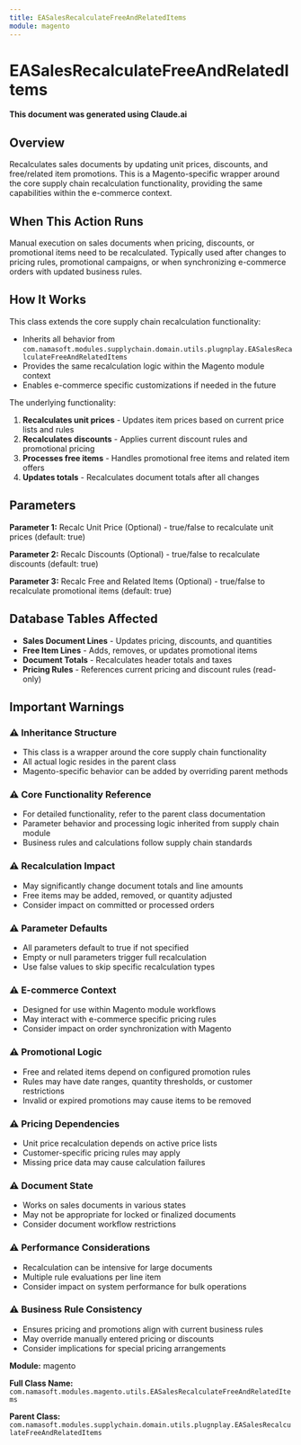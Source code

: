 ```yaml
---
title: EASalesRecalculateFreeAndRelatedItems
module: magento
---
```



<div class='entity-flows'>

# EASalesRecalculateFreeAndRelatedItems

**This document was generated using Claude.ai**

## Overview

Recalculates sales documents by updating unit prices, discounts, and free/related item promotions. This is a Magento-specific wrapper around the core supply chain recalculation functionality, providing the same capabilities within the e-commerce context.

## When This Action Runs

Manual execution on sales documents when pricing, discounts, or promotional items need to be recalculated. Typically used after changes to pricing rules, promotional campaigns, or when synchronizing e-commerce orders with updated business rules.

## How It Works

This class extends the core supply chain recalculation functionality:
- Inherits all behavior from `com.namasoft.modules.supplychain.domain.utils.plugnplay.EASalesRecalculateFreeAndRelatedItems`
- Provides the same recalculation logic within the Magento module context
- Enables e-commerce specific customizations if needed in the future

The underlying functionality:
1. **Recalculates unit prices** - Updates item prices based on current price lists and rules
2. **Recalculates discounts** - Applies current discount rules and promotional pricing
3. **Processes free items** - Handles promotional free items and related item offers
4. **Updates totals** - Recalculates document totals after all changes

## Parameters

**Parameter 1:** Recalc Unit Price (Optional) - true/false to recalculate unit prices (default: true)

**Parameter 2:** Recalc Discounts (Optional) - true/false to recalculate discounts (default: true)

**Parameter 3:** Recalc Free and Related Items (Optional) - true/false to recalculate promotional items (default: true)

## Database Tables Affected

- **Sales Document Lines** - Updates pricing, discounts, and quantities
- **Free Item Lines** - Adds, removes, or updates promotional items
- **Document Totals** - Recalculates header totals and taxes
- **Pricing Rules** - References current pricing and discount rules (read-only)

## Important Warnings

### ⚠️ Inheritance Structure
- This class is a wrapper around the core supply chain functionality
- All actual logic resides in the parent class
- Magento-specific behavior can be added by overriding parent methods

### ⚠️ Core Functionality Reference
- For detailed functionality, refer to the parent class documentation
- Parameter behavior and processing logic inherited from supply chain module
- Business rules and calculations follow supply chain standards

### ⚠️ Recalculation Impact
- May significantly change document totals and line amounts
- Free items may be added, removed, or quantity adjusted
- Consider impact on committed or processed orders

### ⚠️ Parameter Defaults
- All parameters default to true if not specified
- Empty or null parameters trigger full recalculation
- Use false values to skip specific recalculation types

### ⚠️ E-commerce Context
- Designed for use within Magento module workflows
- May interact with e-commerce specific pricing rules
- Consider impact on order synchronization with Magento

### ⚠️ Promotional Logic
- Free and related items depend on configured promotion rules
- Rules may have date ranges, quantity thresholds, or customer restrictions
- Invalid or expired promotions may cause items to be removed

### ⚠️ Pricing Dependencies
- Unit price recalculation depends on active price lists
- Customer-specific pricing rules may apply
- Missing price data may cause calculation failures

### ⚠️ Document State
- Works on sales documents in various states
- May not be appropriate for locked or finalized documents
- Consider document workflow restrictions

### ⚠️ Performance Considerations
- Recalculation can be intensive for large documents
- Multiple rule evaluations per line item
- Consider impact on system performance for bulk operations

### ⚠️ Business Rule Consistency
- Ensures pricing and promotions align with current business rules
- May override manually entered pricing or discounts
- Consider implications for special pricing arrangements

**Module:** magento

**Full Class Name:** `com.namasoft.modules.magento.utils.EASalesRecalculateFreeAndRelatedItems`

**Parent Class:** `com.namasoft.modules.supplychain.domain.utils.plugnplay.EASalesRecalculateFreeAndRelatedItems`


</div>